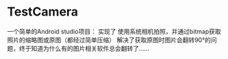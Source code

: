 # TestCamera

一个简单的Android studio项目：
实现了 使用系统相机拍照，并通过bitmap获取照片的缩略图或原图（都经过简单压缩）
解决了获取原图时图片会翻转90°的问题，终于知道为什么有的图片相关软件总会翻转了……
